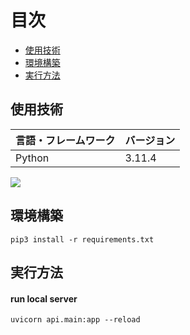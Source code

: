 # 目次

- [使用技術](#technology-used)
- [環境構築](#build-environment)
- [実行方法](#how-to-run)

<h2 id="technology-used">使用技術</h2>

<!-- 言語、フレームワーク、ミドルウェア、インフラの一覧とバージョンを記載 -->

| 言語・フレームワーク | バージョン |
| -------------------- | ---------- |
| Python               | 3.11.4     |

<!-- シールド一覧 -->
<p style="display: inline">
  <!-- バックエンドのフレームワーク一覧 -->
  <!-- バックエンドの言語一覧 -->
  <img src="https://img.shields.io/badge/-Python-F2C63C.svg?logo=python&style=for-the-badge">
  <!-- ミドルウェア一覧 -->
  <!-- インフラ一覧 -->
</p>

<h2 id="build-environment">環境構築</h2>

```
pip3 install -r requirements.txt
```

<h2 id="how-to-run">実行方法</h2>

#### run local server

```
uvicorn api.main:app --reload

```
